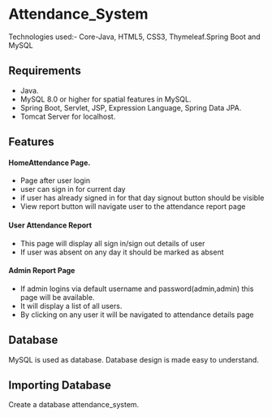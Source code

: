 # Attendance_System

Technologies used:- Core-Java, HTML5, CSS3, Thymeleaf.Spring Boot and MySQL

## Requirements

- Java.
- MySQL 8.0 or higher for spatial features in MySQL.
- Spring Boot, Servlet, JSP, Expression Language, Spring Data JPA.
- Tomcat Server for localhost.

## Features

#### HomeAttendance Page.
- Page after user login
- user can sign in for current day
- if user has already signed in for that day signout button should be visible
- View report button will navigate user to the attendance report page
#### User Attendance Report

- This page will display all sign in/sign out details of user
- If user was absent on any day it should be marked as absent

####  Admin Report Page

- If admin logins via default username and password(admin,admin) this page will be available.
- It will display a list of all users.
- By clicking on any user it will be navigated to attendance details page

## Database

MySQL is used as database. Database design is made easy to understand.

## Importing Database

Create a database attendance_system.

